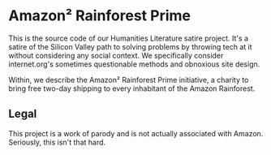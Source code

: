 Amazon² Rainforest Prime
=========================

This is the source code of our Humanities Literature satire project.
It's a satire of the Silicon Valley path to solving problems by throwing tech at it without considering any social context.
We specifically consider internet.org's sometimes questionable methods and obnoxious site design.

Within, we describe the Amazon² Rainforest Prime initiative, a charity to bring free two-day shipping to every inhabitant of the Amazon Rainforest.

Legal
-----

This project is a work of parody and is not actually associated with Amazon.
Seriously, this isn't that hard.
